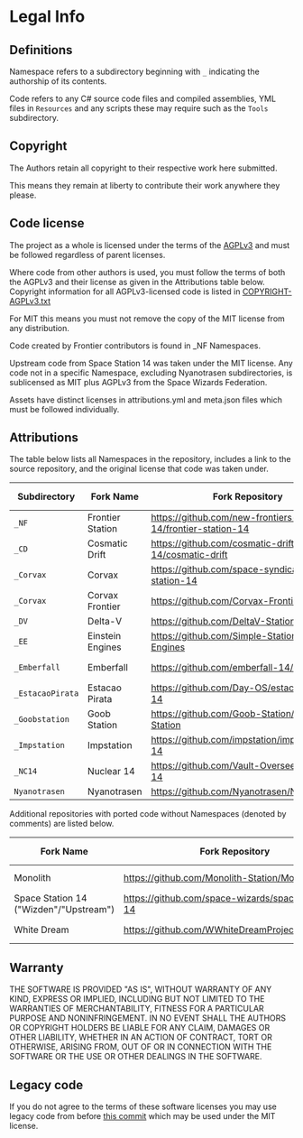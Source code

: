 ﻿# Legal Info

## Definitions

Namespace refers to a subdirectory beginning with `_` indicating the authorship of its contents.

Code refers to any C# source code files and compiled assemblies, YML files in `Resources` and any scripts these may require such as the `Tools` subdirectory.

## Copyright

The Authors retain all copyright to their respective work here submitted.

This means they remain at liberty to contribute their work anywhere they please.

## Code license

The project as a whole is licensed under the terms of the [AGPLv3](https://github.com/new-frontiers-14/frontier-station-14/blob/master/LICENSE-AGPLv3.txt) and must be followed regardless of parent licenses.

Where code from other authors is used, you must follow the terms of both the AGPLv3 and their license as given in the Attributions table below.  Copyright information for all AGPLv3-licensed code is listed in [COPYRIGHT-AGPLv3.txt](https://github.com/new-frontiers-14/frontier-station-14/blob/master/COPYRIGHT-AGPLv3.txt)

For MIT this means you must not remove the copy of the MIT license from any distribution.

Code created by Frontier contributors is found in _NF Namespaces.

Upstream code from Space Station 14 was taken under the MIT license. Any code not in a specific Namespace, excluding Nyanotrasen subdirectories, is sublicensed as MIT plus AGPLv3 from the Space Wizards Federation.

Assets have distinct licenses in attributions.yml and meta.json files which must be followed individually.

## Attributions

The table below lists all Namespaces in the repository, includes a link to the source repository, and the original license that code was taken under.

| Subdirectory | Fork Name | Fork Repository | Original License |
|--------------|-----------|-----------------|------------------|
| `_NF` | Frontier Station | https://github.com/new-frontiers-14/frontier-station-14 | AGPL 3.0 |
| `_CD` | Cosmatic Drift | https://github.com/cosmatic-drift-14/cosmatic-drift | MIT |
| `_Corvax` | Corvax | https://github.com/space-syndicate/space-station-14 | MIT |
| `_Corvax` | Corvax Frontier | https://github.com/Corvax-Frontier/Frontier | AGPL 3.0 |
| `_DV` | Delta-V | https://github.com/DeltaV-Station/Delta-v | AGPL 3.0 |
| `_EE` | Einstein Engines | https://github.com/Simple-Station/Einstein-Engines | AGPL 3.0 |
| `_Emberfall` | Emberfall | https://github.com/emberfall-14/emberfall | [MIT (with permission)](https://github.com/new-frontiers-14/frontier-station-14/pull/3607) |
| `_EstacaoPirata` | Estacao Pirata | https://github.com/Day-OS/estacao-pirata-14 | AGPL 3.0 |
| `_Goobstation` | Goob Station | https://github.com/Goob-Station/Goob-Station | AGPL 3.0 |
| `_Impstation` | Impstation | https://github.com/impstation/imp-station-14 | AGPL 3.0 |
| `_NC14` | Nuclear 14 | https://github.com/Vault-Overseers/nuclear-14 | AGPL 3.0 |
| `Nyanotrasen` | Nyanotrasen | https://github.com/Nyanotrasen/Nyanotrasen | MIT |

Additional repositories with ported code without Namespaces (denoted by comments) are listed below.

| Fork Name | Fork Repository | Original License |
|-----------|-----------------|------------------|
| Monolith | https://github.com/Monolith-Station/Monolith | AGPL 3.0 |
| Space Station 14 ("Wizden"/"Upstream") | https://github.com/space-wizards/space-station-14 | MIT |
| White Dream | https://github.com/WWhiteDreamProject/wwdpublic | AGPL 3.0 |

## Warranty

THE SOFTWARE IS PROVIDED "AS IS", WITHOUT WARRANTY OF ANY KIND, EXPRESS OR IMPLIED, INCLUDING BUT NOT LIMITED TO THE WARRANTIES OF MERCHANTABILITY, FITNESS FOR A PARTICULAR PURPOSE AND NONINFRINGEMENT. IN NO EVENT SHALL THE AUTHORS OR COPYRIGHT HOLDERS BE LIABLE FOR ANY CLAIM, DAMAGES OR OTHER LIABILITY, WHETHER IN AN ACTION OF CONTRACT, TORT OR OTHERWISE, ARISING FROM, OUT OF OR IN CONNECTION WITH THE SOFTWARE OR THE USE OR OTHER DEALINGS IN THE SOFTWARE.

## Legacy code

If you do not agree to the terms of these software licenses you may use legacy code from before [this commit](https://github.com/new-frontiers-14/frontier-station-14/commit/2fca06eaba205ae6fe3aceb8ae2a0594f0effee0) which may be used under the MIT license.

